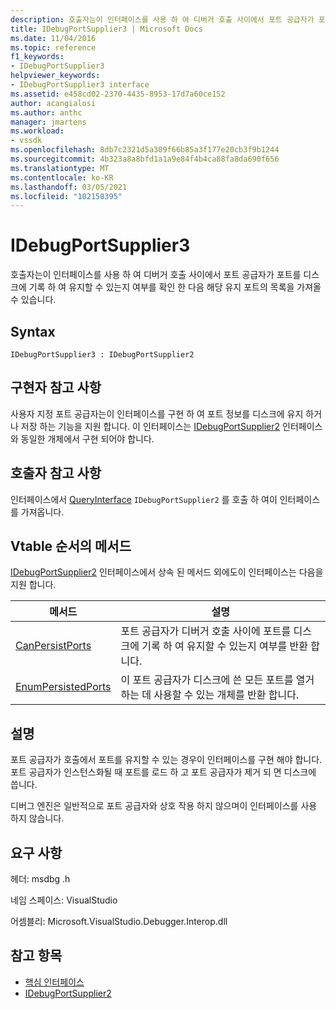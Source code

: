 ```yaml
---
description: 호출자는이 인터페이스를 사용 하 여 디버거 호출 사이에서 포트 공급자가 포트를 디스크에 기록 하 여 유지할 수 있는지 여부를 확인 한 다음 해당 유지 포트의 목록을 가져올 수 있습니다.
title: IDebugPortSupplier3 | Microsoft Docs
ms.date: 11/04/2016
ms.topic: reference
f1_keywords:
- IDebugPortSupplier3
helpviewer_keywords:
- IDebugPortSupplier3 interface
ms.assetid: e458cd02-2370-4435-8953-17d7a60ce152
author: acangialosi
ms.author: anthc
manager: jmartens
ms.workload:
- vssdk
ms.openlocfilehash: 8db7c2321d5a309f66b85a3f177e20cb3f9b1244
ms.sourcegitcommit: 4b323a8a8bfd1a1a9e84f4b4ca88fa8da690f656
ms.translationtype: MT
ms.contentlocale: ko-KR
ms.lasthandoff: 03/05/2021
ms.locfileid: "102150395"
---
```

# <a name="idebugportsupplier3"></a>IDebugPortSupplier3
호출자는이 인터페이스를 사용 하 여 디버거 호출 사이에서 포트 공급자가 포트를 디스크에 기록 하 여 유지할 수 있는지 여부를 확인 한 다음 해당 유지 포트의 목록을 가져올 수 있습니다.

## <a name="syntax"></a>Syntax

```
IDebugPortSupplier3 : IDebugPortSupplier2
```

## <a name="notes-for-implementers"></a>구현자 참고 사항
 사용자 지정 포트 공급자는이 인터페이스를 구현 하 여 포트 정보를 디스크에 유지 하거나 저장 하는 기능을 지원 합니다. 이 인터페이스는 [IDebugPortSupplier2](../../../extensibility/debugger/reference/idebugportsupplier2.md) 인터페이스와 동일한 개체에서 구현 되어야 합니다.

## <a name="notes-for-callers"></a>호출자 참고 사항
 인터페이스에서 [QueryInterface](/cpp/atl/queryinterface) `IDebugPortSupplier2` 를 호출 하 여이 인터페이스를 가져옵니다.

## <a name="methods-in-vtable-order"></a>Vtable 순서의 메서드
 [IDebugPortSupplier2](../../../extensibility/debugger/reference/idebugportsupplier2.md) 인터페이스에서 상속 된 메서드 외에도이 인터페이스는 다음을 지원 합니다.

|메서드|설명|
|------------|-----------------|
|[CanPersistPorts](../../../extensibility/debugger/reference/idebugportsupplier3-canpersistports.md)|포트 공급자가 디버거 호출 사이에 포트를 디스크에 기록 하 여 유지할 수 있는지 여부를 반환 합니다.|
|[EnumPersistedPorts](../../../extensibility/debugger/reference/idebugportsupplier3-enumpersistedports.md)|이 포트 공급자가 디스크에 쓴 모든 포트를 열거 하는 데 사용할 수 있는 개체를 반환 합니다.|

## <a name="remarks"></a>설명
 포트 공급자가 호출에서 포트를 유지할 수 있는 경우이 인터페이스를 구현 해야 합니다. 포트 공급자가 인스턴스화될 때 포트를 로드 하 고 포트 공급자가 제거 되 면 디스크에 씁니다.

 디버그 엔진은 일반적으로 포트 공급자와 상호 작용 하지 않으며이 인터페이스를 사용 하지 않습니다.

## <a name="requirements"></a>요구 사항
 헤더: msdbg .h

 네임 스페이스: VisualStudio

 어셈블리: Microsoft.VisualStudio.Debugger.Interop.dll

## <a name="see-also"></a>참고 항목
- [핵심 인터페이스](../../../extensibility/debugger/reference/core-interfaces.md)
- [IDebugPortSupplier2](../../../extensibility/debugger/reference/idebugportsupplier2.md)
